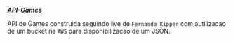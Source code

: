***API-Games***

API de Games construida seguindo live de `Fernanda Kipper` com autilizacao de um bucket na `AWS` para disponibilizacao de um JSON.
